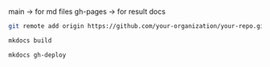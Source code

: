 
main -> for md files
gh-pages -> for result docs


```bash
git remote add origin https://github.com/your-organization/your-repo.git

```

```bash
mkdocs build
```
```bash
mkdocs gh-deploy
```

